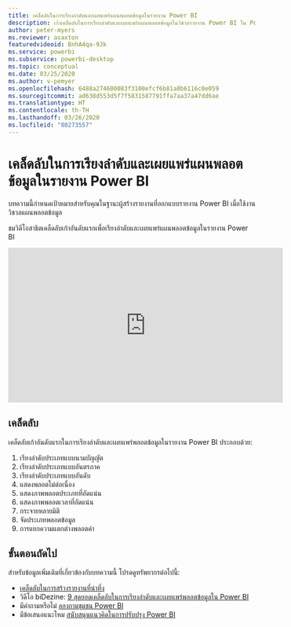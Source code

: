 ```yaml
---
title: เคล็ดลับในการเรียงลำดับและเผยแพร่แผนพลอตข้อมูลในรายงาน Power BI
description: เก้าเคล็ดลับในการเรียงลำดับและเผยแพร่แผนพลอตข้อมูลในวิชวลรายงาน Power BI ใน Power BI Desktop หรือบริการ Power BI
author: peter-myers
ms.reviewer: asaxton
featuredvideoid: BnhA4qa-9Jk
ms.service: powerbi
ms.subservice: powerbi-desktop
ms.topic: conceptual
ms.date: 03/25/2020
ms.author: v-pemyer
ms.openlocfilehash: 6488a274600083f3100efcf6b81a0b6116c0e059
ms.sourcegitcommit: ad638d553d5f7f5831587791ffa7aa37a47dd6ae
ms.translationtype: HT
ms.contentlocale: th-TH
ms.lasthandoff: 03/26/2020
ms.locfileid: "80273557"
---
```

# <a name="tips-to-sort-and-distribute-data-plots-in-power-bi-reports"></a>เคล็ดลับในการเรียงลำดับและเผยแพร่แผนพลอตข้อมูลในรายงาน Power BI

บทความนี้กำหนดเป้าหมายสำหรับคุณในฐานะผู้สร้างรายงานที่ออกแบบรายงาน Power BI เมื่อใช้งานวิชวลแผนพลอตข้อมูล

ชมวิดีโอสาธิตเคล็ดลับเก้าอันดับแรกเพื่อเรียงลำดับและเผยแพร่แผนพลอตข้อมูลในรายงาน Power BI

<iframe width="560" height="315" src="https://www.youtube.com/embed/BnhA4qa-9Jk" frameborder="0" allowfullscreen></iframe>

## <a name="tips"></a>เคล็ดลับ

เคล็ดลับเก้าอันดับแรกในการเรียงลำดับและเผยแพร่พลอตข้อมูลในรายงาน Power BI ประกอบด้วย:

1. เรียงลำดับประเภทแบบนามบัญญัต
1. เรียงลำดับประเภทแบบอันตรภาค
1. เรียงลำดับประเภทแบบอันดับ
1. แสดงพลอตไม่ต่อเนื่อง
1. แสดงภาพพลอตประเภทที่อัดแน่น
1. แสดงภาพพลอตเวลาที่อัดแน่น
1. กระจายหลายมิติ
1. จัดประเภทพลอตข้อมูล
1. การแยกความแตกต่างพลอตค่า

## <a name="next-steps"></a>ขั้นตอนถัดไป

สำหรับข้อมูลเพิ่มเติมที่เกี่ยวข้องกับบทความนี้ โปรดดูทรัพยากรต่อไปนี้:

- [เคล็ดลับในการสร้างรายงานที่น่าทึ่ง](../power-bi-reports-tips-and-tricks-for-creating.md)
- วิดีโอ biDezine: [9 สุดยอดเคล็ดลับในการเรียงลำดับและเผยแพร่พลอตข้อมูลใน Power BI](https://www.youtube.com/watch?v=BnhA4qa-9Jk)
- มีคำถามหรือไม่ [ลองถามชุมชน Power BI](https://community.powerbi.com/)
- มีข้อเสนอแนะไหม [สนับสนุนแนวคิดในการปรับปรุง Power BI](https://ideas.powerbi.com/)
